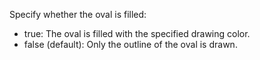 Specify whether the oval is filled:
- true: The oval is filled with the specified drawing color.
- false (default): Only the outline of the oval is drawn.